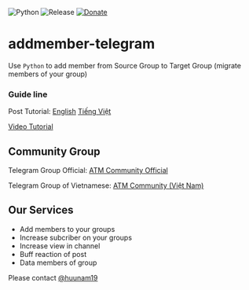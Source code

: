 
![Python](https://img.shields.io/static/v1?label=Python&message=3.9.2&color=306998&logo=python&logoColor=white)
![Release](https://img.shields.io/static/v1?label=Release&message=v2.0&color=306998)
[![Donate](https://img.shields.io/badge/donate-buymeacoffee-green)](https://github.com/south1907/addmember-telegram/blob/master/files/Donate.md)

# addmember-telegram
Use `Python` to add member from Source Group to Target Group (migrate members of your group)


### Guide line

Post Tutorial: [English](https://wedevauto.com/tutorial-tool-auto-add-member-telegram) [Tiếng Việt](https://wedevauto.com/vi/huong-dan-tool-them-thanh-vien-vao-group-telegram/)


[Video Tutorial](https://youtu.be/qnNsgHCMQYk)


## Community Group

Telegram Group Official: [ATM Community Official](https://t.me/amtcommunityoffcial)

Telegram Group of Vietnamese: [ATM Community (Việt Nam)](https://t.me/atmcommunityvn)

## Our Services

- Add members to your groups
- Increase subcriber on your groups
- Increase view in channel
- Buff reaction of post
- Data members of group

Please contact [@huunam19](https://t.me/huunam19)